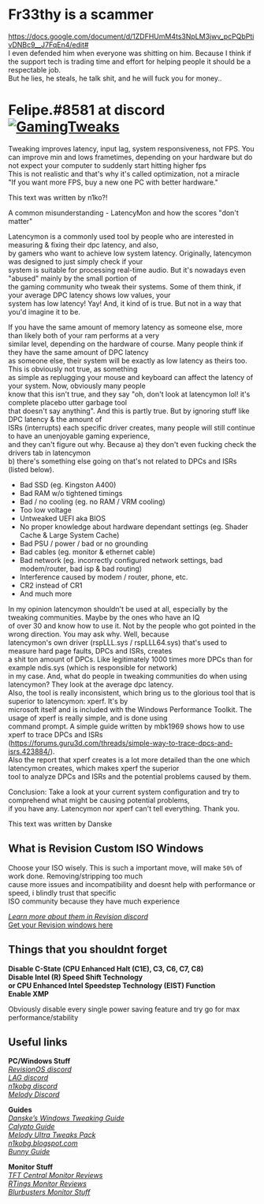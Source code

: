 # Fr33thy is a scammer<br/>
https://docs.google.com/document/d/1ZDFHUmM4ts3NpLM3jwv_pcPQbPtivDNBc9__J7FqEn4/edit#<br/>
I even defended him when everyone was shitting on him. Because I think if the support tech is trading time and 
effort for helping people it should be a respectable job.<br/>
But he lies, he steals, he talk shit, and he will fuck you for money..<br/>

# Felipe.#8581 at discord [![GamingTweaks](https://img.shields.io/badge/support-me-green.svg)](https://www.paypal.com/cgi-bin/webscr?cmd=_s-xclick&hosted_button_id=53DKRDTP43ZAG&source=url)

Tweaking improves latency, input lag, system responsiveness, not FPS. You can improve min and lows frametimes, 
depending on your hardware but do not expect your computer to suddenly start hitting higher fps<br/>
This is not realistic and that's why it's called optimization, not a miracle<br/>
"If you want more FPS, buy a new one PC with better hardware."<br/>

This text was written by n1ko?!

A common misunderstanding - LatencyMon and how the scores "don't matter"<br/>

Latencymon is a commonly used tool by people who are interested in measuring & fixing their dpc latency, and also, <br/>
by gamers who want to achieve low system latency. Originally, latencymon was designed to just simply check if your <br/>
system is suitable for processing real-time audio. But it's nowadays even "abused" mainly by the small portion of<br/>
the gaming community who tweak their systems. Some of them think, if your average DPC latency shows low values, your<br/>
system has low latency! Yay! And, it kind of is true. But not in a way that you'd imagine it to be.<br/>

If you have the same amount of memory latency as someone else, more than likely both of your ram performs at a very <br/>
similar level, depending on the hardware of course. Many people think if they have the same amount of DPC latency <br/>
as someone else, their system will be exactly as low latency as theirs too. This is obviously not true, as something<br/>
as simple as replugging your mouse and keyboard can affect the latency of your system. Now, obviously many people <br/>
know that this isn't true, and they say "oh, don't look at latencymon lol! it's complete placebo utter garbage tool<br/>
that doesn't say anything". And this is partly true. But by ignoring stuff like DPC latency & the amount of <br/>
ISRs (interrupts) each specific driver creates, many people will still continue to have an unenjoyable gaming experience,<br/>
and they can't figure out why. Because a) they don't even fucking check the drivers tab in latencymon <br/>
b) there's something else going on that's not related to DPCs and ISRs (listed below).<br/>

- Bad SSD (eg. Kingston A400)<br/>
- Bad RAM w/o tightened timings<br/>
- Bad / no cooling (eg. no RAM / VRM cooling)<br/>
- Too low voltage<br/>
- Untweaked UEFI aka BIOS<br/>
- No proper knowledge about hardware dependant settings (eg. Shader Cache & Large System Cache)<br/>
- Bad PSU / power / bad or no grounding<br/>
- Bad cables (eg. monitor & ethernet cable)<br/>
- Bad network (eg. incorrectly configured network settings, bad modem/router, bad isp & bad routing)<br/>
- Interference caused by modem / router, phone, etc.<br/>
- CR2 instead of CR1<br/>
- And much more<br/>

In my opinion latencymon shouldn't be used at all, especially by the tweaking communities. Maybe by the ones who have an IQ <br/>
of over 30 and know how to use it. Not by the people who got pointed in the wrong direction. You may ask why. Well, because <br/>
latencymon's own driver (rspLLL.sys / rspLLL64.sys) that's used to measure hard page faults, DPCs and ISRs, creates <br/>
a shit ton amount of DPCs. Like legitimately 1000 times more DPCs than for example ndis.sys (which is responsible for network) <br/>
in my case. And, what do people in tweaking communities do when using latencymon? They look at the average dpc latency. <br/>
Also, the tool is really inconsistent, which bring us to the glorious tool that is superior to latencymon: xperf. It's by <br/>
microsoft itself and is included with the Windows Performance Toolkit. The usage of xperf is really simple, and is done using <br/>
command prompt. A simple guide written by mbk1969 shows how to use xperf to trace DPCs and ISRs <br/>
(https://forums.guru3d.com/threads/simple-way-to-trace-dpcs-and-isrs.423884/). <br/>
Also the report that xperf creates is a lot more detailed than the one which latencymon creates, which makes xperf the superior<br/>
tool to analyze DPCs and ISRs and the potential problems caused by them. <br/>

Conclusion: Take a look at your current system configuration and try to comprehend what might be causing potential problems, <br/>
if you have any. Latencymon nor xperf can't tell everything. Thank you. <br/>

This text was written by Danske

## What is Revision Custom ISO Windows
Choose your ISO wisely. This is such a important move, will make `50%` of work done. Removing/stripping too much<br/>
cause more issues and incompatibility and doesnt help with performance or speed, i blindly trust that specific<br/>
ISO community because they have much experience<br/>

[*Learn more about them in Revision discord*](https://discordapp.com/invite/CCxWegZ)<br/>
[Get your Revision windows here](https://www.revi.cc/revios/download) <br/>

## Things that you shouldnt forget

**Disable C-State (CPU Enhanced Halt (C1E), C3, C6, C7, C8)**<br/>
**Disable Intel (R) Speed Shift Technology<br/> or CPU Enhanced Intel Speedstep Technology (EIST) Function**<br/>
**Enable XMP**<br/>

Obviously disable every single power saving feature and try go for max performance/stability<br/>

##   Useful links

**PC/Windows Stuff** </br>
[*RevisionOS discord*](https://discord.gg/CCxWegZ) </br>
[*LAG discord*](https://discord.gg/PfsdHaP) </br>
[*n1kobg discord*](https://discord.gg/8KSHTZ3) </br>
[*Melody Discord*](https://discord.gg/7n5EGQ) </br>

**Guides** </br>
[*Danske’s Windows Tweaking Guide*](https://docs.google.com/document/d/18uPEXJC5LSto8x9X_GteSI58sfQLCfamDG1HNHJWrQU/edit) </br>
[*Calypto Guide*](https://docs.google.com/document/d/1c2-lUJq74wuYK1WrA_bIvgb89dUN0sj8-hO3vqmrau4/edit?usp=sharing) </br>
[*Melody Ultra Tweaks Pack*](https://sites.google.com/view/melodystweaks/) </br>
[*n1kobg.blogspot.com*](http://n1kobg.blogspot.com/) </br>
[*Bunny Guide*](https://sites.google.com/view/winshit/overview)

**Monitor Stuff** </br>
[*TFT Central Monitor Reviews*](https://www.tftcentral.co.uk/) </br>
[*RTings Monitor Reviews*](https://www.rtings.com/monitor) </br>
[*Blurbusters Monitor Stuff*](https://blurbusters.com/)
